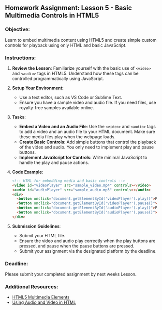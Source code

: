 ## Homework Assignment: Lesson 5 - Basic Multimedia Controls in HTML5

### Objective:
Learn to embed multimedia content using HTML5 and create simple custom controls for playback using only HTML and basic JavaScript.

### Instructions:
1. **Review the Lesson**: Familiarize yourself with the basic use of `<video>` and `<audio>` tags in HTML5. Understand how these tags can be controlled programmatically using JavaScript.

2. **Setup Your Environment**:
   - Use a text editor, such as VS Code or Sublime Text.
   - Ensure you have a sample video and audio file. If you need files, use royalty-free samples available online.

3. **Tasks**:
   - **Embed a Video and an Audio File**:
     Use the `<video>` and `<audio>` tags to add a video and an audio file to your HTML document. Make sure these media files play when the webpage loads.
   - **Create Basic Controls**:
     Add simple buttons that control the playback of the video and audio. You only need to implement play and pause buttons.
   - **Implement JavaScript for Controls**:
     Write minimal JavaScript to handle the play and pause actions.

4. **Code Example**:
   ```html
   <!-- HTML for embedding media and basic controls -->
   <video id="videoPlayer" src="sample_video.mp4" controls></video>
   <audio id="audioPlayer" src="sample_audio.mp3" controls></audio>
   <div>
     <button onclick="document.getElementById('videoPlayer').play()">Play Video</button>
     <button onclick="document.getElementById('videoPlayer').pause()">Pause Video</button>
     <button onclick="document.getElementById('audioPlayer').play()">Play Audio</button>
     <button onclick="document.getElementById('audioPlayer').pause()">Pause Audio</button>
   </div>
   ```

5. **Submission Guidelines**:
   - Submit your HTML file.
   - Ensure the video and audio play correctly when the play buttons are pressed, and pause when the pause buttons are pressed.
   - Submit your assignment via the designated platform by the deadline.

### Deadline:
Please submit your completed assignment by next weeks Lesson.

### Additional Resources:
- [HTML5 Multimedia Elements](https://developer.mozilla.org/en-US/docs/Web/HTML/Element/video)
- [Using Audio and Video in HTML](https://www.w3schools.com/html/html5_video.asp)